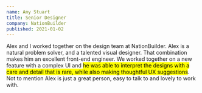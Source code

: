 ```yaml
---
name: Amy Stuart
title: Senior Designer
company: NationBuilder
published: 2021-01-02
---
```


Alex and I worked together on the design team at NationBuilder. Alex is a natural problem solver, and a talented visual designer. That combination makes him an excellent front-end engineer. We worked together on a new feature with a complex UI and <mark>he was able to interpret the designs with a care and detail that is rare, while also making thoughtful UX suggestions</mark>. Not to mention Alex is just a great person, easy to talk to and lovely to work with.
